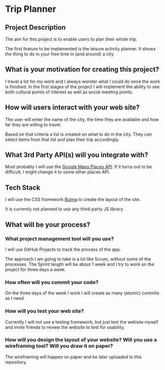 # Trip Planner

## Project Description

The aim for this project is to enable users to plan their whole trip.

The first
feature to be implemented is the leisure activity planner. It shows the thing to
do in your free time in (and around) a city.

## What is your motivation for creating this project?

I travel a lot for my work and I always wonder what I could do once the work is
finished. In the first stages of the project I will implement the ability to see
both cultural points of interest as well as social meeting points.

## How will users interact with your web site?

The user will enter the name of the city, the time they are available and how
far they are willing to travel.

Based on that criteria a list is created on what to do in the city. They can
select items from that list and plan their trip accordingly.

## What 3rd Party API(s) will you integrate with?

Most probably I will use the [Google Maps Places
API](https://developers.google.com/places/web-service/intro). If it turns out to
be difficult, I might change it to some other places API.

## Tech Stack

I will use the CSS framework [Bulma](https://bulma.io/) to create the layout of
the site.

It is currently not planned to use any third-party JS library.

## What will be your process?

### What project management tool will you use?

I will use GitHub Projects to track the process of the app.

The approach I am going to take is a lot like Scrum, without some of the
processes. The Sprint length will be about 1 week and I try to work on the
project for three days a week.

### How often will you commit your code?

On the three days of the week I work I will create as many (atomic) commits as I need.

### How will you test your web site?

Currently I will not use a testing framework, but just test the website myself
and invite friends to review the website to test for usability.

### How will you design the layout of your website? Will you use a wireframing tool? Will you draw it on paper?

The wireframing will happen on paper and be later uploaded to this repository.
